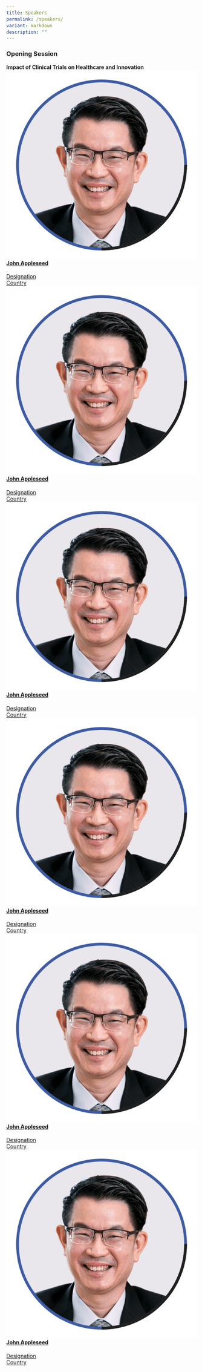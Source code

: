 ```yaml
---
title: Speakers
permalink: /speakers/
variant: markdown
description: ""
---
```

<div>
  <h3>Opening Session</h3>
	<strong>Impact of Clinical Trials on Healthcare and Innovation</strong>
</div>
<section class="bp-section font">
  <div class="bp-container is-fluid has-text-centered">
    <div class="row">
      <div class="col is-6">
        <a href="/john-appleseed">
          <div class="speaker-image-wrapper">
            <img class="speaker-image img-fluid mb-3" src="/images/Speakers_John_Lim.png" alt="">
          </div>
          <h4 class="speaker-name text-ellipsis">John Appleseed</h4>
          <div class="speaker-position text-ellipsis">Designation</div>
          <div class="speaker-company text-ellipsis">Country</div>
        </a>
      </div>
      <div class="col is-6">
        <a href="/john-appleseed">
          <div class="speaker-image-wrapper">
            <img class="speaker-image img-fluid mb-3" src="/images/Speakers_John_Lim.png" alt="">
          </div>
          <h4 class="speaker-name text-ellipsis">John Appleseed</h4>
          <div class="speaker-position text-ellipsis">Designation</div>
          <div class="speaker-company text-ellipsis">Country</div>
        </a>
      </div>
		</div>
		<div class="row">
      <div class="col is-6">
        <a href="/john-appleseed">
          <div class="speaker-image-wrapper">
            <img class="speaker-image img-fluid mb-3" src="/images/Speakers_John_Lim.png" alt="">
          </div>
          <h4 class="speaker-name text-ellipsis">John Appleseed</h4>
          <div class="speaker-position text-ellipsis">Designation</div>
          <div class="speaker-company text-ellipsis">Country</div>
        </a>
      </div>
      <div class="col is-6">
        <a href="/john-appleseed">
          <div class="speaker-image-wrapper">
            <img class="speaker-image img-fluid mb-3" src="/images/Speakers_John_Lim.png" alt="">
          </div>
          <h4 class="speaker-name text-ellipsis">John Appleseed</h4>
          <div class="speaker-position text-ellipsis">Designation</div>
          <div class="speaker-company text-ellipsis">Country</div>
        </a>
      </div>
    </div>
    <div class="row">
      <div class="col 6">
        <a href="/john-appleseed">
          <div class="speaker-image-wrapper">
            <img class="speaker-image img-fluid mb-3" src="/images/Speakers_John_Lim.png" alt="">
          </div>
          <h4 class="speaker-name text-ellipsis">John Appleseed</h4>
          <div class="speaker-position text-ellipsis">Designation</div>
          <div class="speaker-company text-ellipsis">Country</div>
        </a>
      </div>
      <div class="col is-6">
        <a href="/john-appleseed">
          <div class="speaker-image-wrapper">
            <img class="speaker-image img-fluid mb-3" src="/images/Speakers_John_Lim.png" alt="">
          </div>
          <h4 class="speaker-name text-ellipsis">John Appleseed</h4>
          <div class="speaker-position text-ellipsis">Designation</div>
          <div class="speaker-company text-ellipsis">Country</div>
        </a>
      </div>
    </div>
  </div>
</section>
<style type="text/css">
	.speaker-name {
margin-top: 0px;
	text-decoration: none;
	}
</style>